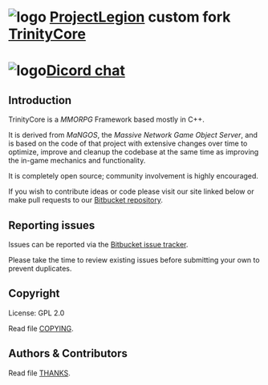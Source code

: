 # ![logo](http://eu.battle.net/wow/static/images/seven-oh/logo.png) [ProjectLegion](https://bitbucket.org/projectlegion/projectlegion) custom fork [TrinityCore](https://github.com/TrinityCore/TrinityCore)


# ![logo](https://discordapp.com/assets/e05ead6e6ebc08df9291738d0aa6986d.png)[Dicord chat](https://discord.gg/FE3z4j8)


## Introduction

TrinityCore is a *MMORPG* Framework based mostly in C++.

It is derived from *MaNGOS*, the *Massive Network Game Object Server*, and is
based on the code of that project with extensive changes over time to optimize,
improve and cleanup the codebase at the same time as improving the in-game
mechanics and functionality.

It is completely open source; community involvement is highly encouraged.

If you wish to contribute ideas or code please visit our site linked below or
make pull requests to our [Bitbucket repository](https://bitbucket.org/projectlegion/projectlegion/pull-requests).

## Reporting issues

Issues can be reported via the [Bitbucket issue tracker](https://bitbucket.org/projectlegion/projectlegion/issues).

Please take the time to review existing issues before submitting your own to
prevent duplicates.

## Copyright

License: GPL 2.0

Read file [COPYING](COPYING).


## Authors &amp; Contributors

Read file [THANKS](THANKS).